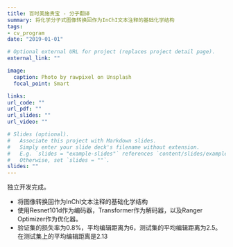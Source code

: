 ```yaml
---
title: 百时美施贵宝 - 分子翻译
summary: 将化学分子式图像转换回作为InChI文本注释的基础化学结构
tags:
- cv_program
date: "2019-01-01"

# Optional external URL for project (replaces project detail page).
external_link: ""

image:
  caption: Photo by rawpixel on Unsplash
  focal_point: Smart

links:
url_code: ""
url_pdf: ""
url_slides: ""
url_video: ""

# Slides (optional).
#   Associate this project with Markdown slides.
#   Simply enter your slide deck's filename without extension.
#   E.g. `slides = "example-slides"` references `content/slides/example-slides.md`.
#   Otherwise, set `slides = ""`.
slides: ""
---
```

独立开发完成。

- 将图像转换回作为InChI文本注释的基础化学结构
- 使用Resnet101d作为编码器，Transformer作为解码器，以及Ranger Optimizer作为优化器。
- 验证集的损失率为0.8%，平均编辑距离为6，测试集的平均编辑距离为2.5。
在测试集上的平均编辑距离是2.13
